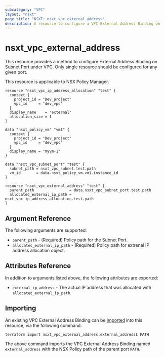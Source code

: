 ```yaml
---
subcategory: "VPC"
layout: "nsxt"
page_title: "NSXT: nsxt_vpc_external_address"
description: A resource to configure a VPC External Address Binding on Port.
---
```


# nsxt_vpc_external_address

This resource provides a method to configure External Address Binding on Subnet Port under VPC.
Only single resource should be configured for any given port.

This resource is applicable to NSX Policy Manager.

```hcl
resource "nsxt_vpc_ip_address_allocation" "test" {
  context {
    project_id = "Dev_project"
    vpc_id     = "dev_vpc"
  }
  display_name    = "external"
  allocation_size = 1
}

data "nsxt_policy_vm" "vm1" {
  context {
    project_id = "Dev_project"
    vpc_id     = "dev_vpc"
  }
  display_name = "myvm-1"
}

data "nsxt_vpc_subnet_port" "test" {
  subnet_path = nsxt_vpc_subnet.test.path
  vm_id       = data.nsxt_policy_vm.vm1.instance_id
}

resource "nsxt_vpc_external_address" "test" {
  parent_path                = data.nsxt_vpc_subnet_port.test.path
  allocated_external_ip_path = nsxt_vpc_ip_address_allocation.test.path
}
```

## Argument Reference

The following arguments are supported:

* `parent_path` - (Required) Policy path for the Subnet Port.
* `allocated_external_ip_path` - (Required) Policy path for extrenal IP address allocation object.

## Attributes Reference

In addition to arguments listed above, the following attributes are exported:

* `external_ip_address` - The actual IP address that was allocated with `allocated_external_ip_path`.

## Importing

An existing VPC External Address Binding can be [imported][docs-import] into this resource, via the following command:

[docs-import]: https://www.terraform.io/cli/import

```
terraform import nsxt_vpc_external_address.external_address1 PATH
```

The above command imports the VPC External Address Binding named `external_address` with the NSX Policy path of the parent port `PATH`.
